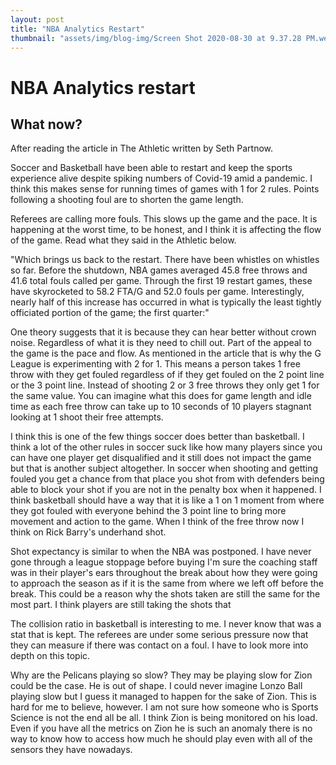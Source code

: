 ```yaml
---
layout: post
title: "NBA Analytics Restart"
thumbnail: "assets/img/blog-img/Screen Shot 2020-08-30 at 9.37.28 PM.webp"
---
```


# NBA Analytics restart

## What now?

After reading the article in The Athletic written by Seth Partnow.  

Soccer and Basketball have been able to restart and keep the sports experience alive despite spiking numbers of Covid-19 amid a pandemic.  I think this makes sense for running times of games with 1 for 2 rules.  Points following a shooting foul are to shorten the game length. 

Referees are calling more fouls.  This slows up the game and the pace.  It is happening at the worst time, to be honest, and I think it is affecting the flow of the game.  Read what they said in the Athletic below. 

"Which brings us back to the restart. There have been whistles on whistles so far. Before the shutdown, NBA games averaged 45.8 free throws and 41.6 total fouls called per game. Through the first 19 restart games, these have skyrocketed to 58.2 FTA/G and 52.0 fouls per game. Interestingly, nearly half of this increase has occurred in what is typically the least tightly officiated portion of the game; the first quarter:"

One theory suggests that it is because they can hear better without crown noise.  Regardless of what it is they need to chill out.  Part of the appeal to the game is the pace and flow.  As mentioned in the article that is why the G League is experimenting with 2 for 1.  This means a person takes 1 free throw with they get fouled regardless of if they get fouled on the 2 point line or the 3 point line.  Instead of shooting 2 or 3 free throws they only get 1 for the same value.  You can imagine what this does for game length and idle time as each free throw can take up to 10 seconds of 10 players stagnant looking at 1 shoot their free attempts. 

I think this is one of the few things soccer does better than basketball.  I think a lot of the other rules in soccer suck like how many players since you can have one player get disqualified and it still does not impact the game but that is another subject altogether.  In soccer when shooting and getting fouled you get a chance from that place you shot from with defenders being able to block your shot if you are not in the penalty box when it happened.  I think basketball should have a way that it is like a 1 on 1 moment from where they got fouled with everyone behind the 3 point line to bring more movement and action to the game.  When I think of the free throw now I think on Rick Barry's underhand shot. 

Shot expectancy is similar to when the NBA was postponed.  I have never gone through a league stoppage before buying I'm sure the coaching staff was in their player's ears throughout the break about how they were going to approach the season as if it is the same from where we left off before the break.  This could be a reason why the shots taken are still the same for the most part.  I think players are still taking the shots that 

The collision ratio in basketball is interesting to me.  I never know that was a stat that is kept.  The referees are under some serious pressure now that they can measure if there was contact on a foul.  I have to look more into depth on this topic.  

Why are the Pelicans playing so slow? They may be playing slow for Zion could be the case.  He is out of shape.  I could never imagine Lonzo Ball playing slow but I guess it managed to happen for the sake of Zion.  This is hard for me to believe, however.  I am not sure how someone who is  Sports Science is not the end all be all.  I think Zion is being monitored on his load.  Even if you have all the metrics on Zion he is such an anomaly there is no way to know how to access how much he should play even with all of the sensors they have nowadays. 
